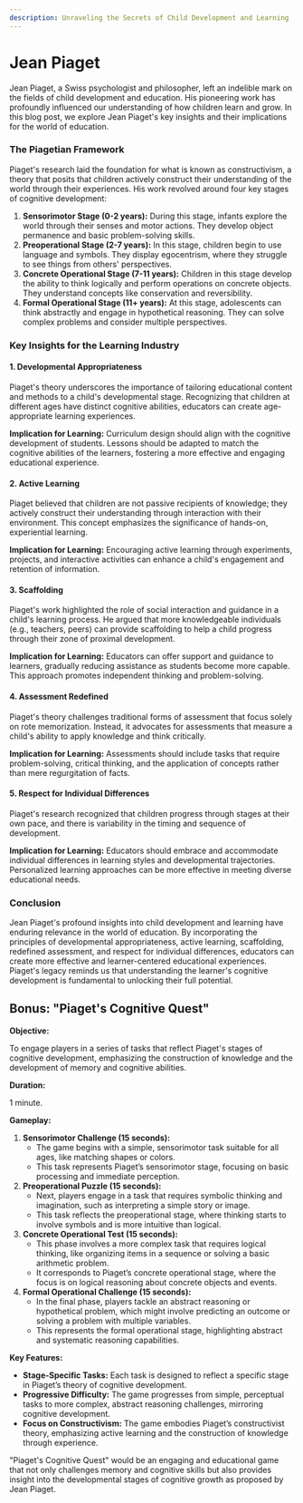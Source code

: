 ```yaml
---
description: Unraveling the Secrets of Child Development and Learning
---
```


# Jean Piaget

Jean Piaget, a Swiss psychologist and philosopher, left an indelible mark on the fields of child development and education. His pioneering work has profoundly influenced our understanding of how children learn and grow. In this blog post, we explore Jean Piaget's key insights and their implications for the world of education.

### The Piagetian Framework

Piaget's research laid the foundation for what is known as constructivism, a theory that posits that children actively construct their understanding of the world through their experiences. His work revolved around four key stages of cognitive development:

1. **Sensorimotor Stage (0-2 years):** During this stage, infants explore the world through their senses and motor actions. They develop object permanence and basic problem-solving skills.
2. **Preoperational Stage (2-7 years):** In this stage, children begin to use language and symbols. They display egocentrism, where they struggle to see things from others' perspectives.
3. **Concrete Operational Stage (7-11 years):** Children in this stage develop the ability to think logically and perform operations on concrete objects. They understand concepts like conservation and reversibility.
4. **Formal Operational Stage (11+ years):** At this stage, adolescents can think abstractly and engage in hypothetical reasoning. They can solve complex problems and consider multiple perspectives.

### Key Insights for the Learning Industry

#### 1. **Developmental Appropriateness**

Piaget's theory underscores the importance of tailoring educational content and methods to a child's developmental stage. Recognizing that children at different ages have distinct cognitive abilities, educators can create age-appropriate learning experiences.

**Implication for Learning:** Curriculum design should align with the cognitive development of students. Lessons should be adapted to match the cognitive abilities of the learners, fostering a more effective and engaging educational experience.

#### 2. **Active Learning**

Piaget believed that children are not passive recipients of knowledge; they actively construct their understanding through interaction with their environment. This concept emphasizes the significance of hands-on, experiential learning.

**Implication for Learning:** Encouraging active learning through experiments, projects, and interactive activities can enhance a child's engagement and retention of information.

#### 3. **Scaffolding**

Piaget's work highlighted the role of social interaction and guidance in a child's learning process. He argued that more knowledgeable individuals (e.g., teachers, peers) can provide scaffolding to help a child progress through their zone of proximal development.

**Implication for Learning:** Educators can offer support and guidance to learners, gradually reducing assistance as students become more capable. This approach promotes independent thinking and problem-solving.

#### 4. **Assessment Redefined**

Piaget's theory challenges traditional forms of assessment that focus solely on rote memorization. Instead, it advocates for assessments that measure a child's ability to apply knowledge and think critically.

**Implication for Learning:** Assessments should include tasks that require problem-solving, critical thinking, and the application of concepts rather than mere regurgitation of facts.

#### 5. **Respect for Individual Differences**

Piaget's research recognized that children progress through stages at their own pace, and there is variability in the timing and sequence of development.

**Implication for Learning:** Educators should embrace and accommodate individual differences in learning styles and developmental trajectories. Personalized learning approaches can be more effective in meeting diverse educational needs.

### Conclusion

Jean Piaget's profound insights into child development and learning have enduring relevance in the world of education. By incorporating the principles of developmental appropriateness, active learning, scaffolding, redefined assessment, and respect for individual differences, educators can create more effective and learner-centered educational experiences. Piaget's legacy reminds us that understanding the learner's cognitive development is fundamental to unlocking their full potential.

## Bonus: "Piaget's Cognitive Quest"

**Objective:**

To engage players in a series of tasks that reflect Piaget's stages of cognitive development, emphasizing the construction of knowledge and the development of memory and cognitive abilities.

**Duration:**

1 minute.

**Gameplay:**

1. **Sensorimotor Challenge (15 seconds):**
   * The game begins with a simple, sensorimotor task suitable for all ages, like matching shapes or colors.
   * This task represents Piaget’s sensorimotor stage, focusing on basic processing and immediate perception.
2. **Preoperational Puzzle (15 seconds):**
   * Next, players engage in a task that requires symbolic thinking and imagination, such as interpreting a simple story or image.
   * This task reflects the preoperational stage, where thinking starts to involve symbols and is more intuitive than logical.
3. **Concrete Operational Test (15 seconds):**
   * This phase involves a more complex task that requires logical thinking, like organizing items in a sequence or solving a basic arithmetic problem.
   * It corresponds to Piaget’s concrete operational stage, where the focus is on logical reasoning about concrete objects and events.
4. **Formal Operational Challenge (15 seconds):**
   * In the final phase, players tackle an abstract reasoning or hypothetical problem, which might involve predicting an outcome or solving a problem with multiple variables.
   * This represents the formal operational stage, highlighting abstract and systematic reasoning capabilities.

**Key Features:**

* **Stage-Specific Tasks:** Each task is designed to reflect a specific stage in Piaget’s theory of cognitive development.
* **Progressive Difficulty:** The game progresses from simple, perceptual tasks to more complex, abstract reasoning challenges, mirroring cognitive development.
* **Focus on Constructivism:** The game embodies Piaget’s constructivist theory, emphasizing active learning and the construction of knowledge through experience.

"Piaget's Cognitive Quest" would be an engaging and educational game that not only challenges memory and cognitive skills but also provides insight into the developmental stages of cognitive growth as proposed by Jean Piaget.
